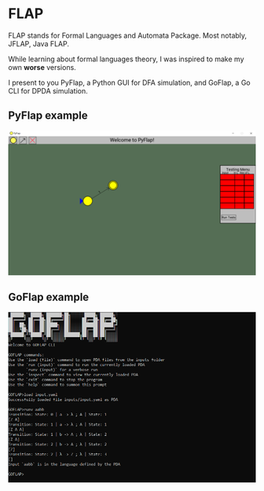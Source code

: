 # FLAP

FLAP stands for Formal Languages and Automata Package. Most notably, JFLAP, Java FLAP.

While learning about formal languages theory, I was inspired to make my own **worse** versions.

I present to you PyFlap, a Python GUI for DFA simulation, and GoFlap, a Go CLI for DPDA simulation.

## PyFlap example
![PyFLAP example](/images/pyflap.png)

## GoFlap example
![GoFLAP example](/images/goflap.png)

